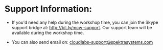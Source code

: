 # Support Information:

* If you'd need any help during the workshop time, you can join the Skype support bridge at: http://bit.ly/mcw-support. Our support team will be available during the workshop time.

* You can also send email on: cloudlabs-support@spektrasystems.com
